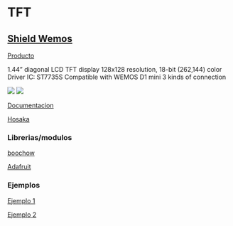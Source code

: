 # TFT

## [Shield Wemos](https://docs.wemos.cc/en/latest/d1_mini_shiled/tft_1_4.html)

[Producto](https://www.banggood.com/3pcs-Wemos-ESP8266-1_4-Inch-LCD-TFT-Shield-V1_0_0-Display-Module-For-D1-Mini-Board-p-1464130.html)

1.44” diagonal LCD TFT display
128x128 resolution, 18-bit (262,144) color
Driver IC: ST7735S
Compatible with WEMOS D1 mini
3 kinds of connection

![](https://docs.wemos.cc/en/latest/_images/tft_1.44_v1.0.0_1_16x16.jpg)
![](https://docs.wemos.cc/en/latest/_images/tft_1.44_v1.0.0_2_16x16.jpg)

[Documentacion](https://wiki.wemos.cc/products:d1_mini_shields:tft_1.4_shield)

[Hosaka](https://github.com/hosaka/micropython-st7735)

### Librerias/modulos

[boochow](https://github.com/boochow/MicroPython-ST7735)

[Adafruit](https://github.com/adafruit/micropython-adafruit-rgb-display)

### Ejemplos

[Ejemplo 1](https://micropython-on-wemos-d1-mini.readthedocs.io/en/latest/shields.html#tft-screen-custom)

[Ejemplo 2](https://micropython-on-wemos-d1-mini.readthedocs.io/en/latest/advanced.html#tft-lcd-display)